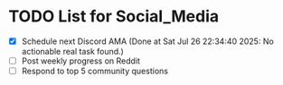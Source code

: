 # TODO List for Social_Media

- [x] Schedule next Discord AMA  (Done at Sat Jul 26 22:34:40 2025: No actionable real task found.)
- [ ] Post weekly progress on Reddit
- [ ] Respond to top 5 community questions